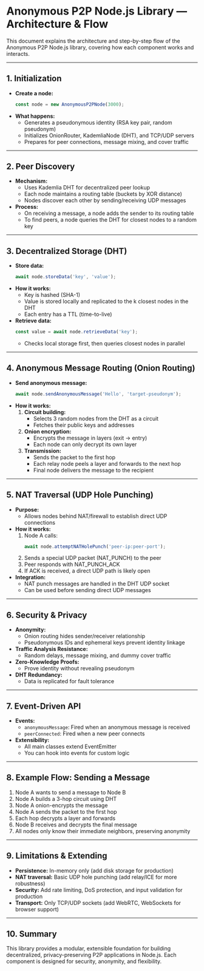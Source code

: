 # Anonymous P2P Node.js Library — Architecture & Flow

This document explains the architecture and step-by-step flow of the Anonymous P2P Node.js library, covering how each component works and interacts.

---

## 1. Initialization

- **Create a node:**
  ```js
  const node = new AnonymousP2PNode(3000);
  ```
- **What happens:**
  - Generates a pseudonymous identity (RSA key pair, random pseudonym)
  - Initializes OnionRouter, KademliaNode (DHT), and TCP/UDP servers
  - Prepares for peer connections, message mixing, and cover traffic

---

## 2. Peer Discovery

- **Mechanism:**
  - Uses Kademlia DHT for decentralized peer lookup
  - Each node maintains a routing table (buckets by XOR distance)
  - Nodes discover each other by sending/receiving UDP messages
- **Process:**
  - On receiving a message, a node adds the sender to its routing table
  - To find peers, a node queries the DHT for closest nodes to a random key

---

## 3. Decentralized Storage (DHT)

- **Store data:**
  ```js
  await node.storeData('key', 'value');
  ```
- **How it works:**
  - Key is hashed (SHA-1)
  - Value is stored locally and replicated to the k closest nodes in the DHT
  - Each entry has a TTL (time-to-live)
- **Retrieve data:**
  ```js
  const value = await node.retrieveData('key');
  ```
  - Checks local storage first, then queries closest nodes in parallel

---

## 4. Anonymous Message Routing (Onion Routing)

- **Send anonymous message:**
  ```js
  await node.sendAnonymousMessage('Hello', 'target-pseudonym');
  ```
- **How it works:**
  1. **Circuit building:**
     - Selects 3 random nodes from the DHT as a circuit
     - Fetches their public keys and addresses
  2. **Onion encryption:**
     - Encrypts the message in layers (exit → entry)
     - Each node can only decrypt its own layer
  3. **Transmission:**
     - Sends the packet to the first hop
     - Each relay node peels a layer and forwards to the next hop
     - Final node delivers the message to the recipient

---

## 5. NAT Traversal (UDP Hole Punching)

- **Purpose:**
  - Allows nodes behind NAT/firewall to establish direct UDP connections
- **How it works:**
  1. Node A calls:
     ```js
     await node.attemptNATHolePunch('peer-ip:peer-port');
     ```
  2. Sends a special UDP packet (NAT_PUNCH) to the peer
  3. Peer responds with NAT_PUNCH_ACK
  4. If ACK is received, a direct UDP path is likely open
- **Integration:**
  - NAT punch messages are handled in the DHT UDP socket
  - Can be used before sending direct UDP messages

---

## 6. Security & Privacy

- **Anonymity:**
  - Onion routing hides sender/receiver relationship
  - Pseudonymous IDs and ephemeral keys prevent identity linkage
- **Traffic Analysis Resistance:**
  - Random delays, message mixing, and dummy cover traffic
- **Zero-Knowledge Proofs:**
  - Prove identity without revealing pseudonym
- **DHT Redundancy:**
  - Data is replicated for fault tolerance

---

## 7. Event-Driven API

- **Events:**
  - `anonymousMessage`: Fired when an anonymous message is received
  - `peerConnected`: Fired when a new peer connects
- **Extensibility:**
  - All main classes extend EventEmitter
  - You can hook into events for custom logic

---

## 8. Example Flow: Sending a Message

1. Node A wants to send a message to Node B
2. Node A builds a 3-hop circuit using DHT
3. Node A onion-encrypts the message
4. Node A sends the packet to the first hop
5. Each hop decrypts a layer and forwards
6. Node B receives and decrypts the final message
7. All nodes only know their immediate neighbors, preserving anonymity

---

## 9. Limitations & Extending

- **Persistence:** In-memory only (add disk storage for production)
- **NAT traversal:** Basic UDP hole punching (add relay/ICE for more robustness)
- **Security:** Add rate limiting, DoS protection, and input validation for production
- **Transport:** Only TCP/UDP sockets (add WebRTC, WebSockets for browser support)

---

## 10. Summary

This library provides a modular, extensible foundation for building decentralized, privacy-preserving P2P applications in Node.js. Each component is designed for security, anonymity, and flexibility. 
